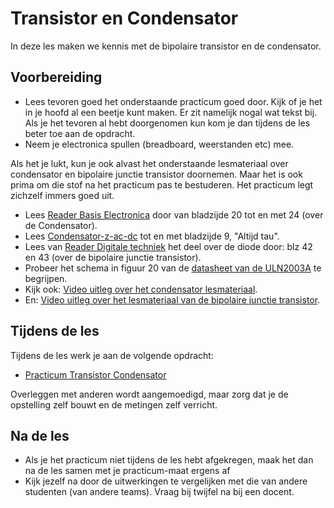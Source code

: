 # Transistor en Condensator

In deze les maken we kennis met de bipolaire transistor en de condensator.

## Voorbereiding
- Lees tevoren goed het onderstaande practicum goed door. Kijk of je het in je hoofd al een beetje kunt maken. Er zit namelijk nogal wat tekst bij. Als je het tevoren al hebt doorgenomen kun kom je dan tijdens de les beter toe aan de opdracht.
- Neem je electronica spullen (breadboard, weerstanden etc) mee.


Als het je lukt, kun je ook alvast het onderstaande lesmateriaal over condensator en bipolaire junctie transistor doornemen.
Maar het is ook prima om die stof na het practicum pas te bestuderen. Het practicum legt zichzelf immers goed uit.

- Lees [Reader Basis Electronica](https://github.com/HU-TI-DEV/TI-S2/blob/main/hardware-interfacing/pdfs/reader-basis-electronica.pdf) door van bladzijde 20 tot en met 24 (over de Condensator).
- Lees [Condensator-z-ac-dc](https://github.com/HU-TI-DEV/TI-S2/blob/main/hardware-interfacing/pdfs/condensator-z-ac-dc.pdf) tot en met bladzijde 9, "Altijd tau".
- Lees van [Reader Digitale techniek](https://github.com/HU-TI-DEV/TI-S2/blob/main/hardware-interfacing/pdfs/reader-dit.pdf) het deel over de diode door: blz 42 en 43 (over de bipolaire junctie transistor).
- Probeer het schema in figuur 20 van de [datasheet van de ULN2003A](https://github.com/HU-TI-DEV/TI-S2/blob/main/hardware-interfacing/pdfs/uln2003a.pdf) te begrijpen.
- Kijk ook: [Video uitleg over het condensator lesmateriaal](https://www.youtube.com/watch?v=jLrAaQNyF74).
- En: [Video uitleg over het lesmateriaal van de bipolaire junctie transistor](https://www.youtube.com/watch?v=7A1tQ3Ub7xU).

## Tijdens de les

Tijdens de les werk je aan de volgende opdracht:

- [Practicum Transistor Condensator](../hardware-interfacing/basis-elektronica/transistor-condensator/practicum-transistor-condensator.md) 

Overleggen met anderen wordt aangemoedigd, maar zorg dat je de opstelling zelf bouwt en de metingen zelf verricht.
  
## Na de les

- Als je het practicum niet tijdens de les hebt afgekregen, maak het dan na de les samen met je practicum-maat ergens af
- Kijk jezelf na door de uitwerkingen te vergelijken met die van andere studenten (van andere teams). Vraag bij twijfel na bij een docent.
